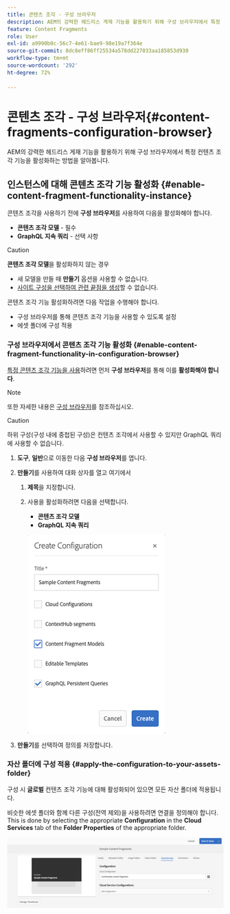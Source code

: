 ```yaml
---
title: 콘텐츠 조각 - 구성 브라우저
description: AEM의 강력한 헤드리스 게재 기능을 활용하기 위해 구성 브라우저에서 특정 컨텐츠 조각 기능을 활성화하는 방법을 알아봅니다.
feature: Content Fragments
role: User
exl-id: a9990b0c-56c7-4e61-bae9-98e19a7f364e
source-git-commit: 8dc8eff86ff25534a578dd227033aa185853d930
workflow-type: tm+mt
source-wordcount: '292'
ht-degree: 72%

---
```


# 콘텐츠 조각 - 구성 브라우저{#content-fragments-configuration-browser}

AEM의 강력한 헤드리스 게재 기능을 활용하기 위해 구성 브라우저에서 특정 컨텐츠 조각 기능을 활성화하는 방법을 알아봅니다.

## 인스턴스에 대해 콘텐츠 조각 기능 활성화 {#enable-content-fragment-functionality-instance}

콘텐츠 조각을 사용하기 전에 **구성 브라우저**&#x200B;를 사용하여 다음을 활성화해야 합니다.

* **콘텐츠 조각 모델** - 필수
* **GraphQL 지속 쿼리** - 선택 사항

>[!CAUTION]
>
>**콘텐츠 조각 모델**&#x200B;을 활성화하지 않는 경우
>
>* 새 모델을 만들 때 **만들기** 옵션을 사용할 수 없습니다.
>* [사이트 구성을 선택하여 관련 끝점을 생성](/help/assets/content-fragments/graphql-api-content-fragments.md#enabling-graphql-endpoint)할 수 없습니다.


콘텐츠 조각 기능 활성화하려면 다음 작업을 수행해야 합니다.

* 구성 브라우저를 통해 콘텐츠 조각 기능을 사용할 수 있도록 설정
* 에셋 폴더에 구성 적용

### 구성 브라우저에서 콘텐츠 조각 기능 활성화 {#enable-content-fragment-functionality-in-configuration-browser}

[특정 콘텐츠 조각 기능을 사용](#creating-a-content-fragment-model)하려면 먼저 **구성 브라우저**&#x200B;를 통해 이를 **활성화해야 합니다**.

>[!NOTE]
>
>또한 자세한 내용은 [구성 브라우저](/help/sites-administering/configurations.md#using-configuration-browser)를 참조하십시오.

>[!CAUTION]
>
>하위 구성(구성 내에 중첩된 구성)은 컨텐츠 조각에서 사용할 수 있지만 GraphQL 쿼리에 사용할 수 없습니다.

1. **도구**, **일반**&#x200B;으로 이동한 다음 **구성 브라우저**&#x200B;를 엽니다.

1. **만들기**&#x200B;를 사용하여 대화 상자를 열고 여기에서

   1. **제목**&#x200B;을 지정합니다.
   1. 사용을 활성화하려면 다음을 선택합니다.
      * **콘텐츠 조각 모델**
      * **GraphQL 지속 쿼리**

      ![구성 정의](assets/cfm-conf-01.png)


1. **만들기**&#x200B;를 선택하여 정의를 저장합니다.

<!-- 1. Select the location appropriate to your website. -->

### 자산 폴더에 구성 적용 {#apply-the-configuration-to-your-assets-folder}

구성 시 **글로벌** 컨텐츠 조각 기능에 대해 활성화되어 있으면 모든 자산 폴더에 적용됩니다.

비슷한 에셋 폴더와 함께 다른 구성(전역 제외)을 사용하려면 연결을 정의해야 합니다. This is done by selecting the appropriate **Configuration** in the **Cloud Services** tab of the **Folder Properties** of the appropriate folder.

![구성 적용](assets/cfm-conf-02.png)
